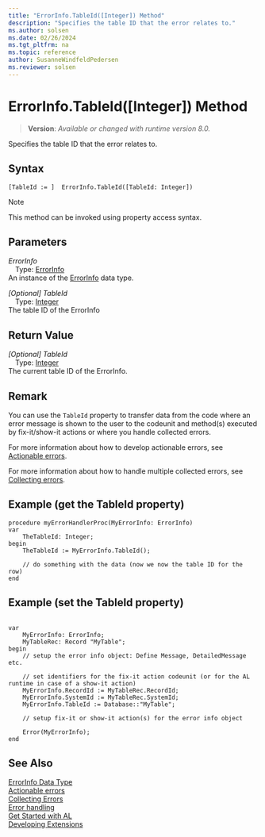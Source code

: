 ```yaml
---
title: "ErrorInfo.TableId([Integer]) Method"
description: "Specifies the table ID that the error relates to."
ms.author: solsen
ms.date: 02/26/2024
ms.tgt_pltfrm: na
ms.topic: reference
author: SusanneWindfeldPedersen
ms.reviewer: solsen
---
```

[//]: # (START>DO_NOT_EDIT)
[//]: # (IMPORTANT:Do not edit any of the content between here and the END>DO_NOT_EDIT.)
[//]: # (Any modifications should be made in the .xml files in the ModernDev repo.)
# ErrorInfo.TableId([Integer]) Method
> **Version**: _Available or changed with runtime version 8.0._

Specifies the table ID that the error relates to.


## Syntax
```AL
[TableId := ]  ErrorInfo.TableId([TableId: Integer])
```
> [!NOTE]
> This method can be invoked using property access syntax.
## Parameters
*ErrorInfo*  
&emsp;Type: [ErrorInfo](errorinfo-data-type.md)  
An instance of the [ErrorInfo](errorinfo-data-type.md) data type.  

*[Optional] TableId*  
&emsp;Type: [Integer](../integer/integer-data-type.md)  
The table ID of the ErrorInfo  


## Return Value
*[Optional] TableId*  
&emsp;Type: [Integer](../integer/integer-data-type.md)  
The current table ID of the ErrorInfo.


[//]: # (IMPORTANT: END>DO_NOT_EDIT)

## Remark

You can use the `TableId` property to transfer data from the code where an error message is shown to the user to the codeunit and method(s) executed by fix-it/show-it actions or where you handle collected errors. 

For more information about how to develop actionable errors, see [Actionable errors](../../devenv-actionable-errors.md). 

For more information about how to handle multiple collected errors, see [Collecting errors](../../devenv-error-collection.md).


## Example (get the TableId property)

```AL
procedure myErrorHandlerProc(MyErrorInfo: ErrorInfo)
var 
    TheTableId: Integer;
begin
    TheTableId := MyErrorInfo.TableId();

    // do something with the data (now we now the table ID for the row)
end
```

## Example (set the TableId property)

```AL

var 
    MyErrorInfo: ErrorInfo;
    MyTableRec: Record "MyTable";
begin
    // setup the error info object: Define Message, DetailedMessage etc.

    // set identifiers for the fix-it action codeunit (or for the AL runtime in case of a show-it action)
    MyErrorInfo.RecordId := MyTableRec.RecordId;
    MyErrorInfo.SystemId := MyTableRec.SystemId;
    MyErrorInfo.TableId := Database::"MyTable";

    // setup fix-it or show-it action(s) for the error info object

    Error(MyErrorInfo);
end
```

## See Also

[ErrorInfo Data Type](errorinfo-data-type.md)  
[Actionable errors](../../devenv-actionable-errors.md)  
[Collecting Errors](../../devenv-error-collection.md)  
[Error handling](../../devenv-al-error-handling.md)   
[Get Started with AL](../../devenv-get-started.md)  
[Developing Extensions](../../devenv-dev-overview.md)